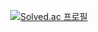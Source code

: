 <div align="center">
  

[![Solved.ac
프로필](http://mazassumnida.wtf/api/mini/generate_badge?boj=ejay)](https://solved.ac/ejay)
</div>
